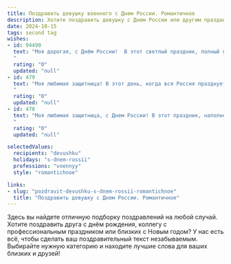 ```yaml
---
title: Поздравить девушку военного с Днем России. Романтичное
description: Хотите поздравить девушку с Днем России или другим праздником? Наш ИИ создаст незабываемое поздравление, а вы обязательно выделитесь среди других.  
date: 2024-10-15
tags: second tag
wishes:
- id: 94490
  text: "Моя дорогая, с Днём России!  В этот светлый праздник, полный гордости за нашу страну, я хочу сказать тебе, как сильно я люблю тебя. Твоя сила духа, преданность и смелость, подобные мужеству воина, восхищают меня каждый день.  Пусть наша любовь будет такой же крепкой и нерушимой, как наша Родина. С праздником!
  "
  rating: "0"
  updated: "null"
- id: 479
  text: "Моя любимая защитница! В этот день, когда вся Россия празднует свободу и единство, я хочу пожелать тебе оставаться такой же сильной и смелой, какой ты есть. Пусть твоя преданность долгу будет всегда вознаграждена миром и спокойствием, а моя любовь станет для тебя надежным тылом и источником нежности. С Днем России, моя дорогая!
  "
  rating: "0"
  updated: "null"
- id: 478
  text: "Моя любимая защитница, с Днем России! В этот праздник, наполненный гордостью за нашу страну, я хочу сказать, как сильно я тобой восхищаюсь. Твоя сила, отвага и преданность долгу вдохновляют меня каждый день. Пусть твоя жизнь будет наполнена миром, счастьем и любовью, а небо над головой всегда остается мирным благодаря таким героям, как ты.
  "
  rating: "0"
  updated: "null"

selectedValues:
  recipients: "devushku"
  holidays: "s-dnem-rossii"
  professions: "voennyy"
  style: "romantichnoe"

links:
- slug: "pozdravit-devushku-s-dnem-rossii-romantichnoe"
  title: "Поздравить девушку с Днем России. Романтичное"
---
```


Здесь вы найдете отличную подборку поздравлений на любой случай.
Хотите поздравить друга с днём рождения, коллегу с профессиональным праздником или близких с Новым годом? У нас есть всё, чтобы сделать ваш поздравительный текст незабываемым. Выбирайте нужную категорию и находите лучшие слова для ваших близких и друзей!
